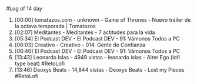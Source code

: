 #Log of 14 day

1. [00:00] tomatazos.com - unknown - Game of Thrones - Nuevo tráiler de la octava temporada | Tomatazos
1. [02:07] Meditantes - Meditantes - 7 actitudes para la vida
1. [05:34] El Podcast DEV - El Podcast DEV - 91: Vámonos Todos a PC
1. [06:03] Creativo - Creativo - 014. Gente de Confianza
1. [06:40] El Podcast DEV - El Podcast DEV - 91: Vámonos Todos a PC
1. [13:43] Leonardo Islas - 4949 vistas - leonardo islas - Alter Ego (lofi type beat) #RetoLofi
1. [13:46] Deoxys Beats - 14,844 vistas - Deoxys Beats - Lost my Pieces #RetoLofi
